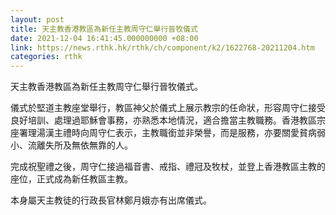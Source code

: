 ```yaml
---
layout: post
title: 天主教香港教區為新任主教周守仁舉行晉牧儀式
date: 2021-12-04 16:41:45.000000000 +08:00
link: https://news.rthk.hk/rthk/ch/component/k2/1622768-20211204.htm
categories: rthk
---
```


天主教香港教區為新任主教周守仁舉行晉牧儀式。

儀式於堅道主教座堂舉行，教區神父於儀式上展示教宗的任命狀，形容周守仁接受良好培訓、處理過耶穌會事務，亦熟悉本地情況，適合擔當主教職務。香港教區宗座署理湯漢主禮時向周守仁表示，主教職銜並非榮譽，而是服務，亦要關愛貧病弱小、流離失所及無依無靠的人。

完成祝聖禮之後，周守仁接過福音書、戒指、禮冠及牧杖，並登上香港教區主教的座位，正式成為新任教區主教。

本身屬天主教徒的行政長官林鄭月娥亦有出席儀式。
